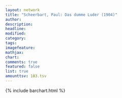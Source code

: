 ```yaml
---
layout: network
title: "Scheerbart, Paul: Das dumme Luder (1904)"
author:
description:
headline:
modified:
category:
tags:
imagefeature: 
mathjax: 
chart: 
comments: true
featured: false
list: true
amounttsv: 183.tsv
---
```

{% include barchart.html %}
